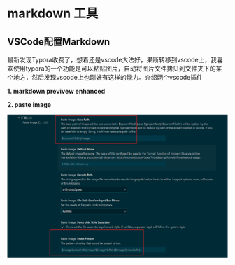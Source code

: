 # markdown 工具

## VSCode配置Markdown
最新发现Typora收费了，想着还是vscode大法好，果断转移到vscode上，我喜欢使用typora的一个功能是可以粘贴图片，自动将图片文件拷贝到文件夹下的某个地方，然后发现vscode上也刚好有这样的能力。介绍两个vscode插件

**1. markdown previvew enhanced**

**2. paste image**

![](image/2021-11-27-15-11-37.png)